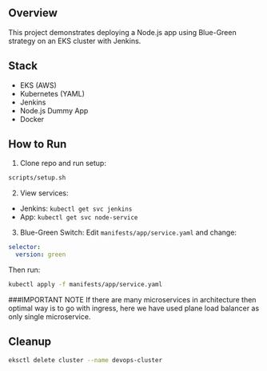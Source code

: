 ## Overview
This project demonstrates deploying a Node.js app using Blue-Green strategy on an EKS cluster with Jenkins.

## Stack
- EKS (AWS)
- Kubernetes (YAML)
- Jenkins
- Node.js Dummy App
- Docker

## How to Run

1. Clone repo and run setup:
```bash
scripts/setup.sh
```

2. View services:
- Jenkins: `kubectl get svc jenkins`
- App: `kubectl get svc node-service`

3. Blue-Green Switch:
Edit `manifests/app/service.yaml` and change:
```yaml
selector:
  version: green
```
Then run:
```bash
kubectl apply -f manifests/app/service.yaml
```

###IMPORTANT NOTE
If there are many microservices in architecture then optimal way is to go with ingress, here we have used plane load balancer as only single microservice.

## Cleanup
```bash
eksctl delete cluster --name devops-cluster
```